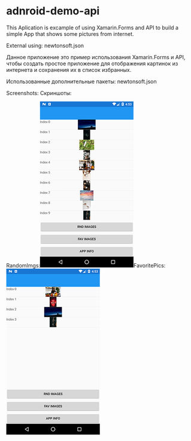 # adnroid-demo-api
This Aplication is excample of using Xamarin.Forms and API to build a simple App that shows some pictures from internet.

External using:
newtonsoft.json

Данное приложение это пример использования Xamarin.Forms и API, чтобы создать простое приложение для отображения картинок из интернета и сохранения их в список избранных.

Использованные дополнительные пакеты:
newtonsoft.json

Screenshots:
Скриншоты:

RandomImgs:![alt text](https://raw.githubusercontent.com/Harardin/adnroid-demo-api/master/RandomPics.jpg)FavoritePics:![alt text](https://raw.githubusercontent.com/Harardin/adnroid-demo-api/master/FavPics.jpg)
